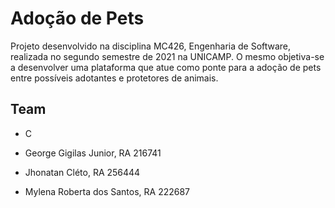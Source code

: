 # Adoção de Pets
Projeto desenvolvido na disciplina MC426, Engenharia de Software, realizada no segundo semestre de 2021 na UNICAMP. O mesmo objetiva-se a desenvolver uma plataforma que atue como ponte para a adoção de pets entre possíveis adotantes e protetores de animais.

## Team

* C
* George Gigilas Junior, RA 216741

* Jhonatan Cléto, RA 256444

* Mylena Roberta dos Santos, RA 222687